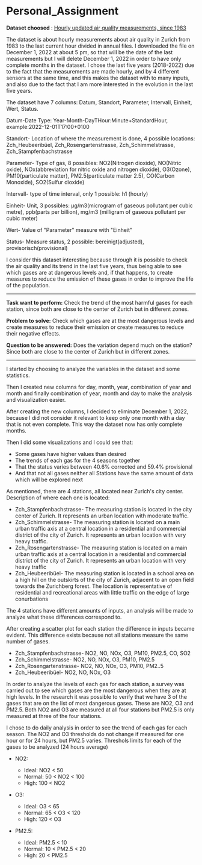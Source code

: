 # Personal_Assignment

**Dataset choosed** : [Hourly updated air quality measurements, since 1983](https://data.europa.eu/data/datasets/6a8f6d04-d078-4c27-a84c-f3e1bbc420ed-stadt-zurich?locale=en)

The dataset is about hourly measurements about air quality in Zurich from 1983 to the last current hour divided in annual files. I downloaded the file on December 1, 2022 at about 5 pm, so that will be the date of the last measurements but I will delete December 1, 2022 in order to have only complete months in the dataset. I chose the last five years (2018-2022) due to the fact that the measurements are made hourly, and by 4 different sensors at the same time, and this makes the dataset with to many inputs, and also due to the fact that I am more interested in the evolution in the last five years.
  
The dataset have 7 columns: Datum, Standort, Parameter, Intervall, Einheit, Wert, Status.

Datum-Date Type: Year-Month-DayTHour:Minute+StandardHour, example:2022-12-01T17:00+0100

Standort- Location of where the measurement is done, 4 possible locations: Zch_Heubeeribüel, Zch_Rosengartenstrasse, Zch_Schimmelstrasse, Zch_Stampfenbachstrasse

Parameter- Type of gas, 8 possibles: NO2(Nitrogen dioxide), NO(Nitric oxide), NOx(abbreviation for nitric oxide and nitrogen dioxide), O3(Ozone), PM10(particulate matter), PM2.5(particulate matter 2.5), CO(Carbon Monoxide), SO2(Sulfur dioxide)

Intervall- type of time interval, only 1 possible: h1 (hourly)

Einheit- Unit, 3 possibles: µg/m3(microgram of gaseous pollutant per cubic metre), ppb(parts per billion), mg/m3 (milligram of gaseous pollutant per cubic meter)

Wert- Value of "Parameter" measure with "Einheit"

Status- Measure status, 2 possible: bereinigt(adjusted), provisorisch(provisional)



I consider this dataset interesting because through it is possible to check the air quality and its trend in the last five years, thus being able to see which gases are at dangerous levels and, if that happens, to create measures to reduce the emission of these gases in order to improve the life of the population.

---

**Task want to perform:** 
Check the trend of the most harmful gases for each station, since both are close to the center of Zurich but in different zones.


**Problem to solve:**
Check which gases are at the most dangerous levels and create measures to reduce their emission or create measures to reduce their negative effects.


**Question to be answered:**
Does the variation depend much on the station?Since both are close to the center of Zurich but in different zones.

---

I started by choosing to analyze the variables in the dataset and some statistics.

Then I created new columns for day, month, year, combination of year and month and finally combination of year, month and day to make the analysis and visualization easier.

After creating the new columns, I decided to eliminate December 1, 2022, because I did not consider it relevant to keep only one month with a day that is not even complete. This way the dataset now has only complete months. 


Then I did some visualizations and I could see that:

* Some gases have higher values than desired
* The trends of each gas for the 4 seasons together
* That the status varies between 40.6% corrected and 59.4% provisional
* And that not all gases neither all Stations have the same amount of data which will be explored next






As mentioned, there are 4 stations, all located near Zurich's city center. Description of where each one is located:
* Zch_Stampfenbachstrasse- The measuring station is located in the city center of Zurich. It represents an urban location with moderate traffic. 
* Zch_Schimmelstrasse- The measuring station is located on a main urban traffic axis at a central location in a residential and commercial district of the city of Zurich. It represents an urban location with very heavy traffic.
* Zch_Rosengartenstrasse- The measuring station is located on a main urban traffic axis at a central location in a residential and commercial district of the city of Zurich. It represents an urban location with very heavy traffic
* Zch_Heubeeribüel- The measuring station is located in a school area on a high hill on the outskirts of the city of Zurich, adjacent to an open field towards the Zurichberg forest. The location is representative of residential and recreational areas with little traffic on the edge of large conurbations

The 4 stations have different amounts of inputs, an analysis will be made to analyze what these differences correspond to.

After creating a scatter plot for each station the difference in inputs became evident. This difference exists because not all stations measure the same number of gases.

* Zch_Stampfenbachstrasse- NO2, NO, NOx, O3, PM10, PM2.5, CO, SO2
* Zch_Schimmelstrasse- NO2, NO, NOx, O3, PM10, PM2.5
* Zch_Rosengartenstrasse- NO2, NO, NOx, O3, PM10, PM2..5
* Zch_Heubeeribüel- NO2, NO, NOx, O3


In order to analyze the levels of each gas for each station, a survey was carried out to see which gases are the most dangerous when they are at high levels. In the research it was possible to verify that we have 3 of the gases that are on the list of most dangerous gases. These are NO2, O3 and PM2.5. Both NO2 and O3 are measured at all four stations but PM2.5 is only measured at three of the four stations. 


I chose to do daily analysis in order to see the trend of each gas for each season. The NO2 and O3 thresholds do not change if measured for one hour or for 24 hours, but PM2.5 varies.
Threshols limits for each of the gases to be analyzed (24 hours average)

* NO2:
    * Ideal: NO2 < 50
    * Normal: 50 < NO2 < 100
    * High: 100 < NO2
    
* O3:
    * Ideal: O3 < 65
    * Normal: 65 < O3 < 120
    * High: 120 < O3
    
* PM2.5:
    * Ideal: PM2.5 < 10
    * Normal: 10 < PM2.5 < 20
    * High: 20 < PM2.5


















